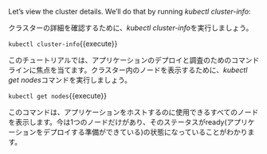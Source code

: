 Let’s view the cluster details. We’ll do that by running *kubectl cluster-info*:

クラスターの詳細を確認するために、*kubectl cluster-info*を実行しましょう。

`kubectl cluster-info`{{execute}}

このチュートリアルでは、アプリケーションのデプロイと調査のためのコマンドラインに焦点を当てます。クラスター内のノードを表示するために、*kubectl get nodes*コマンドを実行しましょう。

`kubectl get nodes`{{execute}}

このコマンドは、アプリケーションをホストするのに使用できるすべてのノードを表示します。今は1つのノードだけがあり、そのステータスがready(アプリケーションをデプロイする準備ができている)の状態になっていることがわかります。
